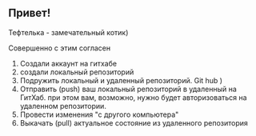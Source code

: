 ## Привет!

Тефтелька - замечательный котик)

Совершенно с этим согласен

1. Создали аккаунт на гитхабе
2. создали локальный репозиторий
3. Подружить локальный и удаленный репозиторий. Git hub )
4. Отправить (push) ваш локальный репозиторий в удаленный на ГитХаб. при этом вам, возможно, нужно будет авторизоваться на удаленном репозитории. 
5. Провести изменения "с другого компьютера"
6. Выкачать (pull) актуальное состояние из удаленного репозитория
